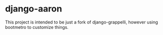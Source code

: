 django-aaron
============

This project is intended to be just a fork of django-grappelli, however using bootmetro to customize things.